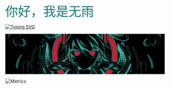 <a id="head" style="color: #137a7f;font-size: 40px;">你好，我是无雨</a>

[![Typing SVG](https://readme-typing-svg.demolab.com?font=Fira+Code&pause=3000&color=E12885&width=435&lines=%E4%BB%8A%E5%B9%B4%E5%92%B2%E3%81%84%E3%81%9F%E5%90%91%E6%97%A5%E8%91%B5(%E3%81%B2%E3%81%BE%E3%82%8F%E3%82%8A)+%E3%81%9D%E3%82%8C%E3%81%8C%E7%A7%81%E3%81%AA%E3%82%93%E3%81%A7%E3%81%99)](https://git.io/typing-svg)

<img src="mikuHead.png" alt="miku" style="display: block;" />

![Metrics](https://metrics.lecoq.io/NoRainLand?template=classic&isocalendar=1&languages=1&base=header%2C%20activity%2C%20community%2C%20repositories%2C%20metadata&base.indepth=false&base.hireable=false&base.skip=false&isocalendar=false&isocalendar.duration=half-year&languages=false&languages.limit=8&languages.threshold=0%25&languages.other=false&languages.colors=github&languages.sections=most-used&languages.indepth=false&languages.analysis.timeout=15&languages.analysis.timeout.repositories=7.5&languages.categories=markup%2C%20programming&languages.recent.categories=markup%2C%20programming&languages.recent.load=300&languages.recent.days=14&config.timezone=Asia%2FShanghai&config.twemoji=true&config.display=large)
